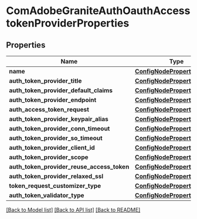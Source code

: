 # ComAdobeGraniteAuthOauthAccesstokenProviderProperties

## Properties
Name | Type | Description | Notes
------------ | ------------- | ------------- | -------------
**name** | [**ConfigNodePropertyString**](ConfigNodePropertyString.md) |  | [optional] 
**auth_token_provider_title** | [**ConfigNodePropertyString**](ConfigNodePropertyString.md) |  | [optional] 
**auth_token_provider_default_claims** | [**ConfigNodePropertyArray**](ConfigNodePropertyArray.md) |  | [optional] 
**auth_token_provider_endpoint** | [**ConfigNodePropertyString**](ConfigNodePropertyString.md) |  | [optional] 
**auth_access_token_request** | [**ConfigNodePropertyString**](ConfigNodePropertyString.md) |  | [optional] 
**auth_token_provider_keypair_alias** | [**ConfigNodePropertyString**](ConfigNodePropertyString.md) |  | [optional] 
**auth_token_provider_conn_timeout** | [**ConfigNodePropertyInteger**](ConfigNodePropertyInteger.md) |  | [optional] 
**auth_token_provider_so_timeout** | [**ConfigNodePropertyInteger**](ConfigNodePropertyInteger.md) |  | [optional] 
**auth_token_provider_client_id** | [**ConfigNodePropertyString**](ConfigNodePropertyString.md) |  | [optional] 
**auth_token_provider_scope** | [**ConfigNodePropertyString**](ConfigNodePropertyString.md) |  | [optional] 
**auth_token_provider_reuse_access_token** | [**ConfigNodePropertyBoolean**](ConfigNodePropertyBoolean.md) |  | [optional] 
**auth_token_provider_relaxed_ssl** | [**ConfigNodePropertyBoolean**](ConfigNodePropertyBoolean.md) |  | [optional] 
**token_request_customizer_type** | [**ConfigNodePropertyString**](ConfigNodePropertyString.md) |  | [optional] 
**auth_token_validator_type** | [**ConfigNodePropertyString**](ConfigNodePropertyString.md) |  | [optional] 

[[Back to Model list]](../README.md#documentation-for-models) [[Back to API list]](../README.md#documentation-for-api-endpoints) [[Back to README]](../README.md)



